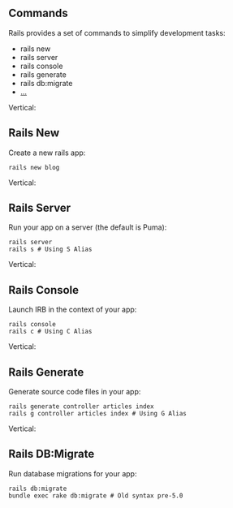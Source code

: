 ## Commands

Rails provides a set of commands to simplify development tasks:

- rails new
- rails server
- rails console
- rails generate
- rails db:migrate
- [...](http://guides.rubyonrails.org/command_line.html#command-line-basics)

Vertical:

## Rails New

Create a new rails app:

```shell
rails new blog
```

Vertical:

## Rails Server

Run your app on a server (the default is Puma):

```shell
rails server
rails s # Using S Alias
```

Vertical:

## Rails Console

Launch IRB in the context of your app:

```shell
rails console
rails c # Using C Alias
```

Vertical:

## Rails Generate

Generate source code files in your app:

```shell
rails generate controller articles index
rails g controller articles index # Using G Alias
```

Vertical:

## Rails DB:Migrate

Run database migrations for your app:

```shell
rails db:migrate
bundle exec rake db:migrate # Old syntax pre-5.0
```
